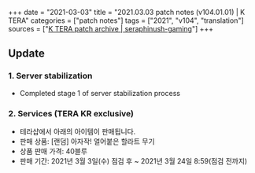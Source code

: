 +++
date = "2021-03-03"
title = "2021.03.03 patch notes (v104.01.01) | K TERA"
categories = ["patch notes"]
tags = ["2021", "v104", "translation"]
sources = ["[K TERA patch archive | seraphinush-gaming](/ko/patch/2021/v104-01-01)"]
+++

## Update

### 1. Server stabilization
- Completed stage 1 of server stabilization process
 
### 2. Services (TERA KR exclusive)
- 테라샵에서 아래의 아이템이 판매됩니다.
- 판매 상품: [랜덤] 아자작! 얼어붙은 할라트 무기
- 상품 판매 가격: 40블루
- 판매 기간: 2021년 3월 3일(수) 점검 후 ~ 2021년 3월 24일 8:59(점검 전까지)
